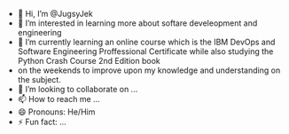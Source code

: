 - 👋 Hi, I’m @JugsyJek
- 👀 I’m interested in learning more about softare develeopment and engineering
- 🌱 I’m currently learning an online course which is the IBM DevOps and Software Engineering Proffessional Certificate while also studying the Python Crash Course 2nd Edition book
- on the weekends to improve upon my knowledge and understanding on the subject.
- 💞️ I’m looking to collaborate on ...
- 📫 How to reach me ...
- 😄 Pronouns: He/Him
- ⚡ Fun fact: ...

<!---
JugsyJek/JugsyJek is a ✨ special ✨ repository because its `README.md` (this file) appears on your GitHub profile.
You can click the Preview link to take a look at your changes.
--->
